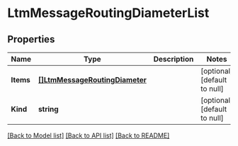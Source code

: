 # LtmMessageRoutingDiameterList

## Properties
Name | Type | Description | Notes
------------ | ------------- | ------------- | -------------
**Items** | [**[]LtmMessageRoutingDiameter**](ltm_messageRouting_diameter.md) |  | [optional] [default to null]
**Kind** | **string** |  | [optional] [default to null]

[[Back to Model list]](../README.md#documentation-for-models) [[Back to API list]](../README.md#documentation-for-api-endpoints) [[Back to README]](../README.md)


